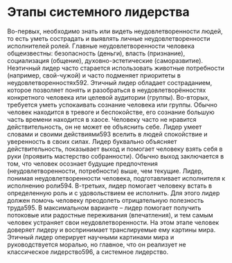 # Этапы системного лидерства

Во-первых, необходимо знать или видеть неудовлетворенности людей, то есть уметь сострадать и выявлять личные неудовлетворенности исполнителей ролей. Главные неудовлетворенности человека общеизвестны: безопасность (деньги), власть (признание), социализация (общение), духовно-эстетические (саморазвитие). Неэтичный лидер часто старается использовать животные потребности (например, свой-чужой) и часто подменяет приоритеты в неудовлетворенностях592. Этичный лидер обладает состраданием, которое позволяет понять и разобраться в неудовлетворённостях конкретного человека или целевой аудитории (группы).
Во-вторых, требуется уметь успокаивать сознание человека или группы. Обычно человек находится в тревоге и беспокойстве, его сознание большую часть времени находится в хаосе. Человеку часто не нравится действительность, он не может ее объяснить себе. Лидер умеет словами и своими действиями593 вселить в людей спокойствие и уверенность в своих силах. Лидер буквально объясняет действительность, показывает выход и помогает человеку взять себя в руки (проявить мастерство собранности). Обычно выход заключается в том, что человек осознает будущие предпочтения (неудовлетворенности, потребности) выше, чем текущие. Лидер, понимая неудовлетворенности человека, подготавливает исполнителя к исполнению роли594.
В-третьих, лидер помогает человеку встать в определенную роль и с удовольствием ее исполнить. Для этого лидер должен помочь человеку преодолеть отрицательную полезность труда595. В максимальном варианте – лидер помогает получить потоковые или радостные переживания (впечатления), и тем самым человек устраняет свои неудовлетворенности. На этом этапе человек доверяет лидеру и воспринимает транслируемые ему картины мира. Этичный лидер оперирует научными картинами мира и руководствуется моралью, но главное, что он реализует не классическое лидерство596, а системное лидерство.
